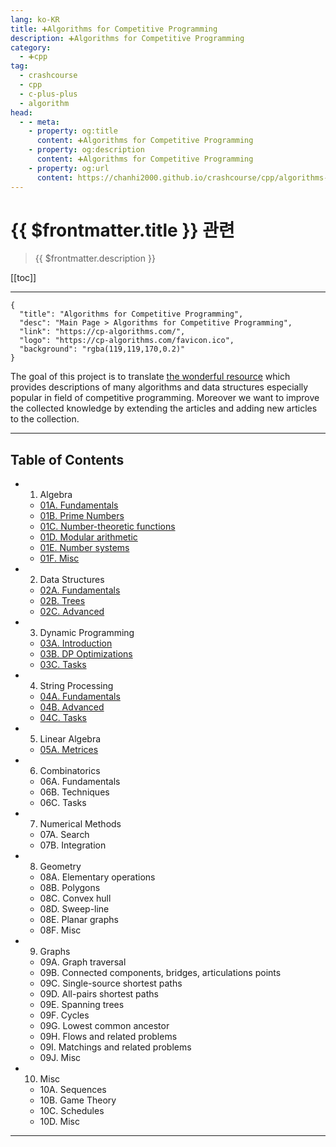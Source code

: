 ```yaml
---
lang: ko-KR
title: ➕Algorithms for Competitive Programming
description: ➕Algorithms for Competitive Programming
category:
  - ➕cpp
tag: 
  - crashcourse
  - cpp
  - c-plus-plus
  - algorithm
head:
  - - meta:
    - property: og:title
      content: ➕Algorithms for Competitive Programming
    - property: og:description
      content: ➕Algorithms for Competitive Programming
    - property: og:url
      content: https://chanhi2000.github.io/crashcourse/cpp/algorithms-for-competitive-programming/
---
```


# {{ $frontmatter.title }} 관련

> {{ $frontmatter.description }}

[[toc]]

---

```component VPCard
{
  "title": "Algorithms for Competitive Programming",
  "desc": "Main Page > Algorithms for Competitive Programming",
  "link": "https://cp-algorithms.com/",
  "logo": "https://cp-algorithms.com/favicon.ico",
  "background": "rgba(119,119,170,0.2)"
}
```

The goal of this project is to translate [the wonderful resource](https://e-maxx.ru/algo) which provides descriptions of many algorithms and data structures especially popular in field of competitive programming. Moreover we want to improve the collected knowledge by extending the articles and adding new articles to the collection.

---

## Table of Contents

- 01. Algebra
  - [01A. Fundamentals](01-algebra/01A.md)
  - [01B. Prime Numbers](01-algebra/01B.md)
  - [01C. Number-theoretic functions](01-algebra/01C.md)
  - [01D. Modular arithmetic](01-algebra/01D.md)
  - [01E. Number systems](01-algebra/01E.md)
  - [01F. Misc](01-algebra/01F.md)
- 02. Data Structures
  - [02A. Fundamentals](02-data-structures/02A.md)
  - [02B. Trees](02-data-structures/02B.md)
  - [02C. Advanced](02-data-structures/02C.md)
- 03. Dynamic Programming
  - [03A. Introduction](03-dynamic-programming/03A.md)
  - [03B. DP Optimizations](03-dynamic-programming/03B.md)
  - [03C. Tasks](03-dynamic-programming/03C.md)
- 04. String Processing
  - [04A. Fundamentals](04-string-processing/04A.md)
  - [04B. Advanced](04-string-processing/04B.md)
  - [04C. Tasks](04-string-processing/04C.md)
- 05. Linear Algebra
  - [05A. Metrices](05-linear-algebra/05A.md)
- 06. Combinatorics
  - 06A. Fundamentals
  - 06B. Techniques
  - 06C. Tasks
- 07. Numerical Methods
  - 07A. Search
  - 07B. Integration
- 08. Geometry
  - 08A. Elementary operations
  - 08B. Polygons
  - 08C. Convex hull
  - 08D. Sweep-line
  - 08E. Planar graphs
  - 08F. Misc
- 09. Graphs
  - 09A. Graph traversal
  - 09B. Connected components, bridges, articulations points
  - 09C. Single-source shortest paths
  - 09D. All-pairs shortest paths
  - 09E. Spanning trees
  - 09F. Cycles
  - 09G. Lowest common ancestor
  - 09H. Flows and related problems
  - 09I. Matchings and related problems
  - 09J. Misc
- 10. Misc
  - 10A. Sequences
  - 10B. Game Theory
  - 10C. Schedules
  - 10D. Misc

---

<TagLinks />